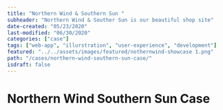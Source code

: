 ```yaml
---
title: "Northern Wind & Southern Sun "
subheader: "Northern Wind & Souther Sun is our beautiful shop site"
date-created: "05/23/2020"
last-modified: "06/30/2020"
categories: ["case"]
tags: ["web-app", "illurstration", "user-experience", "development"]
featured: "../../assets/images/featured/nothernwind-showcase 1.png"
path: "/cases/northern-wind-southern-sun-case/"
isdraft: false
---
```




# Northern Wind Southern Sun Case

